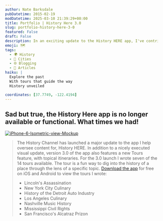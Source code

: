 ```yaml
---
author: Nate Barksdale
pubDatetime: 2015-02-19
modDatetime: 2025-03-10 21:39:29+00:00
title: Portfolio | History Here 3.0
slug: portfolio-history-here-3-0
featured: False
draft: False
description: In an exciting update to the History HERE app, I've contributed to the launch of version 3.0, which includes seven new historical tours.
emoji: 🗺️
tags:
  - 🌍 History
  - 🌆 Cities
  - 🌐 Blogging
  - 📖 Articles
haiku: |
  Explore the past  
  With tours that guide the way  
  History unveiled

coordinates: [37.7749, -122.4194]
---
```


## Sad but true, the History Here app is no longer available or functional. What times we had!

[![iPhone-6-Isometric-view-Mockup](@assets/images/iPhone-6-Isometric-view-Mockup.jpg)](@assets/images/iPhone-6-Isometric-view-Mockup.jpg)

> The History Channel has launched a major update to the app I help oversee content for, History HERE. In addition to a nicely executed visual update, version 3.0 of the app also features a new Tours feature, with topical itineraries. For the 3.0 launch I wrote seven of the 14 tours available. The tour is a fun way to dig into the history of a place through the lens of a specific topic. [Download the app](http://www.history.com/interactives/history-here) for free on iOS and Android to view the tours I wrote:
>
> - Lincoln's Assassination
> - New York City Culinary
> - History of the Detroit Auto Industry
> - Los Angeles Culinary
> - Nashville Music History
> - Mississippi Civil Rights
> - San Francisco's Alcatraz Prizon

